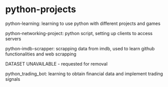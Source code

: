 # python-projects
python-learning: learning to use python with different projects and games

python-networking-project: python script, setting up clients to access servers

python-imdb-scrapper: scrapping data from imdb, used to learn github functionalities and web scrapping

  DATASET UNAVAILABLE - requested for removal

python_trading_bot: learning to obtain financial data and implement trading signals
